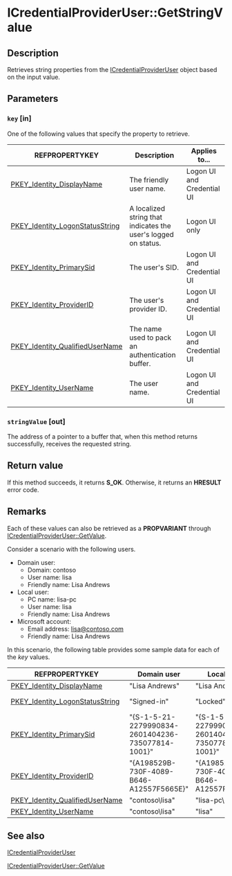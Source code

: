 # ICredentialProviderUser::GetStringValue

## Description

Retrieves string properties from the [ICredentialProviderUser](https://learn.microsoft.com/windows/desktop/api/credentialprovider/nn-credentialprovider-icredentialprovideruser) object based on the input value.

## Parameters

### `key` [in]

One of the following values that specify the property to retrieve.

| REFPROPERTYKEY | Description | Applies to... |
| --- | --- | --- |
| [PKEY_Identity_DisplayName](https://learn.microsoft.com/windows/desktop/properties/props-system-identity-displayname) | The friendly user name. | Logon UI and Credential UI |
| [PKEY_Identity_LogonStatusString](https://learn.microsoft.com/windows/desktop/properties/props-system-identity-logonstatusstring) | A localized string that indicates the user's logged on status. | Logon UI only |
| [PKEY_Identity_PrimarySid](https://learn.microsoft.com/windows/desktop/properties/props-system-identity-primarysid) | The user's SID. | Logon UI and Credential UI |
| [PKEY_Identity_ProviderID](https://learn.microsoft.com/windows/desktop/properties/props-system-identity-providerid) | The user's provider ID. | Logon UI and Credential UI |
| [PKEY_Identity_QualifiedUserName](https://learn.microsoft.com/windows/desktop/properties/props-system-identity-qualifiedusername) | The name used to pack an authentication buffer. | Logon UI and Credential UI |
| [PKEY_Identity_UserName](https://learn.microsoft.com/windows/desktop/properties/props-system-identity-username) | The user name. | Logon UI and Credential UI |

### `stringValue` [out]

The address of a pointer to a buffer that, when this method returns successfully, receives the requested string.

## Return value

If this method succeeds, it returns **S_OK**. Otherwise, it returns an **HRESULT** error code.

## Remarks

Each of these values can also be retrieved as a **PROPVARIANT** through [ICredentialProviderUser::GetValue](https://learn.microsoft.com/windows/desktop/api/credentialprovider/nf-credentialprovider-icredentialprovideruser-getvalue).

Consider a scenario with the following users.

* Domain user:
  + Domain: contoso
  + User name: lisa
  + Friendly name: Lisa Andrews
* Local user:
  + PC name: lisa-pc
  + User name: lisa
  + Friendly name: Lisa Andrews
* Microsoft account:
  + Email address: lisa@contoso.com
  + Friendly name: Lisa Andrews

In this scenario, the following table provides some sample data for each of the *key* values.

| REFPROPERTYKEY | Domain user | Local user | Microsoft account |
| --- | --- | --- | --- |
| [PKEY_Identity_DisplayName](https://learn.microsoft.com/windows/desktop/properties/props-system-identity-displayname) | "Lisa Andrews" | "Lisa Andrews" | "Lisa Andrews" |
| [PKEY_Identity_LogonStatusString](https://learn.microsoft.com/windows/desktop/properties/props-system-identity-logonstatusstring) | "Signed-in" | "Locked" | "Remotely signed in from lisa-pc" |
| [PKEY_Identity_PrimarySid](https://learn.microsoft.com/windows/desktop/properties/props-system-identity-primarysid) | "{S-1-5-21-2279990834-2601404236-735077814-1001}" | "{S-1-5-21-2279990834-2601404236-735077814-1001}" | "{S-1-5-21-2279990834-2601404236-735077814-1001}" |
| [PKEY_Identity_ProviderID](https://learn.microsoft.com/windows/desktop/properties/props-system-identity-providerid) | "{A198529B-730F-4089-B646-A12557F5665E}" | "{A198529B-730F-4089-B646-A12557F5665E}" | Not pre-defined |
| [PKEY_Identity_QualifiedUserName](https://learn.microsoft.com/windows/desktop/properties/props-system-identity-qualifiedusername) | "contoso\lisa" | "lisa-pc\lisa" | "<account provider name>\lisa@contoso.com" |
| [PKEY_Identity_UserName](https://learn.microsoft.com/windows/desktop/properties/props-system-identity-username) | "contoso\lisa" | "lisa" | "lisa@contoso.com" |

## See also

[ICredentialProviderUser](https://learn.microsoft.com/windows/desktop/api/credentialprovider/nn-credentialprovider-icredentialprovideruser)

[ICredentialProviderUser::GetValue](https://learn.microsoft.com/windows/desktop/api/credentialprovider/nf-credentialprovider-icredentialprovideruser-getvalue)